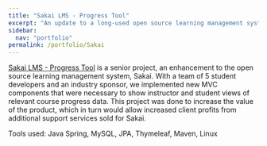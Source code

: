 ```yaml
---
title: "Sakai LMS - Progress Tool"
excerpt: "An update to a long-used open source learning management system"
sidebar:
  nav: "portfolio"
permalink: /portfolio/Sakai
---
```


[Sakai LMS - Progress Tool](https://github.com/jmross14/sakai) is a senior project, an enhancement to the open source learning
 management system, Sakai. With a team of 5 student developers and an industry sponsor, we implemented new MVC
  components that were necessary to show instructor and student views of relevant course progress data. 
  This project was done to increase the value of the product, which in turn would allow increased client
   profits from additional support services sold for Sakai.
  
Tools used: Java Spring, MySQL, JPA, Thymeleaf, Maven, Linux